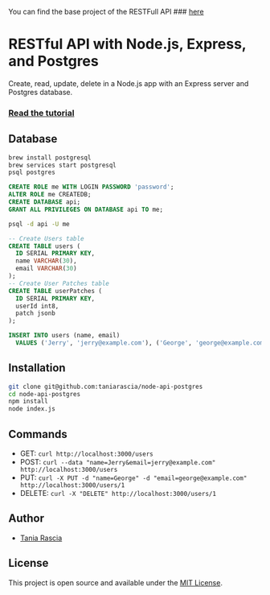 You can find the base project of the RESTFull API ### [here](https://github.com/taniarascia/node-api-postgres)

# RESTful API with Node.js, Express, and Postgres

Create, read, update, delete in a Node.js app with an Express server and Postgres database.

### [Read the tutorial](https://blog.logrocket.com/setting-up-a-restful-api-with-node-js-and-postgresql-d96d6fc892d8/)

## Database

```bash
brew install postgresql
brew services start postgresql
psql postgres
```

```sql
CREATE ROLE me WITH LOGIN PASSWORD 'password';
ALTER ROLE me CREATEDB;
CREATE DATABASE api;
GRANT ALL PRIVILEGES ON DATABASE api TO me;

```

```bash
psql -d api -U me
```

```sql
-- Create Users table
CREATE TABLE users (
  ID SERIAL PRIMARY KEY,
  name VARCHAR(30),
  email VARCHAR(30)
);
-- Create User Patches table
CREATE TABLE userPatches (
  ID SERIAL PRIMARY KEY,
  userId int8,
  patch jsonb
);

INSERT INTO users (name, email)
  VALUES ('Jerry', 'jerry@example.com'), ('George', 'george@example.com');
```

## Installation

```bash
git clone git@github.com:taniarascia/node-api-postgres
cd node-api-postgres
npm install
node index.js
```

## Commands

- GET: `curl http://localhost:3000/users`
- POST: `curl --data "name=Jerry&email=jerry@example.com" http://localhost:3000/users`
- PUT: `curl -X PUT -d "name=George" -d "email=george@example.com" http://localhost:3000/users/1`
- DELETE: `curl -X "DELETE" http://localhost:3000/users/1`

## Author

- [Tania Rascia](https://www.taniarascia.com)

## License

This project is open source and available under the [MIT License](LICENSE).
